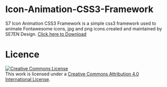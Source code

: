 # Icon-Animation-CSS3-Framework
S7 Icon Animation CSS3 Framework is a simple css3 framework used to animate Fontawesome icons, jpg and png icons.created and maintained by SE7EN Design.
<a href="http://www.webseven.tk/View/Icon%20Animation%20CSS3%20Framework/iconani.htm">Click here to Download</a>
# Licence
<a rel="license" href="http://creativecommons.org/licenses/by/4.0/" class="w3-text-white w3-hover-text-white"><img alt="Creative Commons License" style="border-width:0" src="https://i.creativecommons.org/l/by/4.0/88x31.png" class="w3-margin-bottom" /></a><br /><span class="w3-text-white w3-hover-text-white">This work is licensed under a </span><a rel="license" href="http://creativecommons.org/licenses/by/4.0/" class="w3-text-white w3-hover-text-white">Creative Commons Attribution 4.0 International License</a>.
